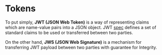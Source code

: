 # Tokens

To put simply, **JWT (JSON Web Token)** is a way of representing claims which are name-value pairs into a JSON object. JWT [spec](https://tools.ietf.org/html/rfc7519) defines a set of standard claims to be used or transferred between two parties.

On the other hand, **JWS (JSON Web Signature)** is a mechanism for transferring JWT payload between two parties with guarantee for Integrity. 